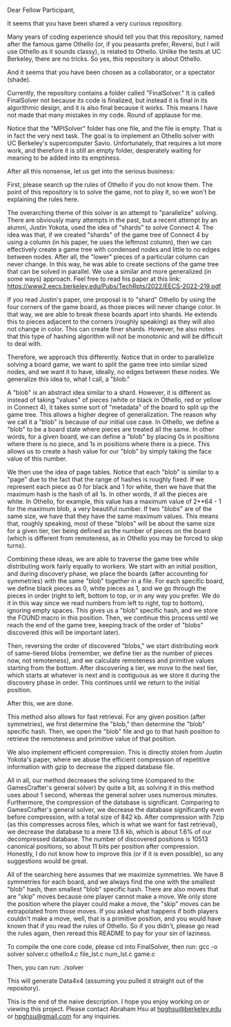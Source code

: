 Dear Fellow Participant,

It seems that you have been shared a very curious repository. 

Many years of coding experience should tell you that this repository, named after the famous game Othello (or, if you peasants prefer, Reversi, but I will use Othello as it sounds classy), is related to Othello. Unlike the tests at UC Berkeley, there are no tricks. So yes, this repository is about Othello.

And it seems that you have been chosen as a collaborator, or a spectator (shade).

Currently, the repository contains a folder called "FinalSolver." It is called FinalSolver not because its code is finalized, but instead it is final in its algorithmic design, and it is also final because it works. This means I have not made that many mistakes in my code. Round of applause for me. 

Notice that the "MPISolver" folder has one file, and the file is empty. That is in fact the very next task. The goal is to implement an Othello solver with UC Berkeley's supercomputer Savio. Unfortunately, that requires a lot more work, and therefore it is still an empty folder, desperately waiting for meaning to be added into its emptiness.

After all this nonsense, let us get into the serious business:

First, please search up the rules of Othello if you do not know them. The point of this repository is to solve the game, not to play it, so we won't be explaining the rules here. 

The overarching theme of this solver is an attempt to "parallelize" solving. There are obviously many attempts in the past, but a recent attempt by an alumni, Justin Yokota, used the idea of "shards" to solve Connect 4. The idea was that, if we created "shards" of the game tree of Connect 4 by using a column (in his paper, he uses the leftmost column), then we can effectively create a game tree with condensed nodes and little to no edges between nodes. After all, the "lower" pieces of a particular column can never change. In this way, he was able to create sections of the game tree that can be solved in parallel. We use a similar and more generalized (in some ways) approach. Feel free to read his paper at this link: https://www2.eecs.berkeley.edu/Pubs/TechRpts/2022/EECS-2022-219.pdf

If you read Justin's paper, one proposal is to "shard" Othello by using the four corners of the game board, as those pieces will never change color. In that way, we are able to break these boards apart into shards. He extends this to pieces adjacent to the corners (roughly speaking) as they will also not change in color. This can create finer shards. However, he also notes that this type of hashing algorithm will not be monotonic and will be difficult to deal with.

Therefore, we approach this differently. Notice that in order to parallelize solving a board game, we want to split the game tree into similar sized nodes, and we want it to have, ideally, no edges between these nodes. We generalize this idea to, what I call, a "blob."

A "blob" is an abstract idea similar to a shard. However, it is different as instead of taking "values" of pieces (white or black in Othello, red or yellow in Connect 4), it takes some sort of "metadata" of the board to split up the game tree. This allows a higher degree of generalization. The reason why we call it a "blob" is because of our initial use case. In Othello, we define a "blob" to be a board state where pieces are treated all the same. In other words, for a given board, we can define a "blob" by placing 0s in positions where there is no piece, and 1s in positions where there is a piece. This allows us to create a hash value for our "blob" by simply taking the face value of this number. 

We then use the idea of page tables. Notice that each "blob" is similar to a "page" due to the fact that the range of hashes is roughly fixed. If we represent each piece as 0 for black and 1 for white, then we have that the maximum hash is the hash of all 1s. In other words, if all the pieces are white. In Othello, for example, this value has a maximum value of 2**64 - 1 for the maximum blob, a very beautiful number. If two "blobs" are of the same size, we have that they have the same maximum values. This means that, roughly speaking, most of these "blobs" will be about the same size for a given tier, tier being defined as the number of pieces on the board (which is different from remoteness, as in Othello you may be forced to skip turns). 

Combining these ideas, we are able to traverse the game tree while distributing work fairly equally to workers. We start with an initial position, and during discovery phase, we place the boards (after accounting for symmetries) with the same "blob" together in a file. For each specific board, we define black pieces as 0, white pieces as 1, and we go through the pieces in order (right to left, bottom to top, or in any way you prefer. We do it in this way since we read numbers from left to right, top to bottom), ignoring empty spaces. This gives us a "blob" specific hash, and we store the FOUND macro in this position. Then, we continue this process until we reach the end of the game tree, keeping track of the order of "blobs" discovered (this will be important later).

Then, reversing the order of discovered "blobs," we start distributing work of same-tiered blobs (remember, we define tier as the number of pieces now, not remoteness), and we calculate remoteness and primitive values starting from the bottom. After discovering a tier, we move to the next tier, which starts at whatever is next and is contiguous as we store it during the discovery phase in order. This continues until we return to the initial position. 

After this, we are done.

This method also allows for fast retrieval. For any given position (after symmetries), we first determine the "blob," then determine the "blob" specific hash. Then, we open the "blob" file and go to that hash position to retrieve the remoteness and primitive value of that position. 

We also implement efficient compression. This is directly stolen from Justin Yokota's paper, where we abuse the efficient compression of repetitive information with gzip to decrease the zipped database file. 

All in all, our method decreases the solving time (compared to the GamesCrafter's general solver) by quite a bit, as solving it in this method uses about 1 second, whereas the general solver uses numerous minutes. Furthermore, the compression of the database is significant. Comparing to GamesCrafter's general solver, we decrease the database significantly even before compression, with a total size of 842 kb. After compression with 7zip (as this compresses across files, which is what we want for fast retrieval), we decrease the database to a mere 13.6 kb, which is about 1.6% of our decompressed database. The number of discovered positions is 10513 canonical positions, so about 11 bits per position after compression. Honestly, I do not know how to improve this (or if it is even possible), so any suggestions would be great. 

All of the searching here assumes that we maximize symmetries. We have 8 symmetries for each board, and we always find the one with the smallest "blob" hash, then smallest "blob" specific hash. There are also moves that are "skip" moves because one player cannot make a move. We only store the position where the player could make a move, the "skip" moves can be extrapolated from those moves. If you asked what happens if both players couldn't make a move, well, that is a primitive position, and you would have known that if you read the rules of Othello. So if you didn't, please go read the rules again, then reread this README to pay for your sin of laziness.


To compile the one core code, please cd into FinalSolver, then run:
gcc -o solver solver.c othello4.c file_lst.c num_lst.c game.c

Then, you can run:
./solver

This will generate Data4x4 (assuming you pulled it straight out of the repository). 

This is the end of the naive description. I hope you enjoy working on or viewing this project. Please contact Abraham Hsu at hpghsu@berkeley.edu or hpghsu@gmail.com for any inquiries. 